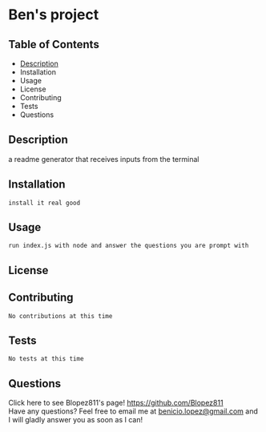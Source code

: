 # Ben's project

  ## Table of Contents
  * [Description](https://github.com/Blopez811/professional-readme-generator#description)
  * Installation
  * Usage
  * License
  * Contributing
  * Tests
  * Questions

  ## Description
   a readme generator that receives inputs from the terminal

  ## Installation
    install it real good

  ## Usage
    run index.js with node and answer the questions you are prompt with

  ## License  

  ## Contributing
    No contributions at this time

  ## Tests
    No tests at this time

  ## Questions
  Click here to see Blopez811's page! https://github.com/Blopez811  
  Have any questions? Feel free to email me at benicio.lopez@gmail.com and I will gladly answer you as soon as I can!
